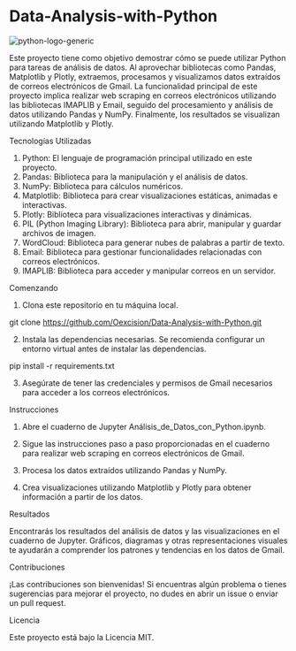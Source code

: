 # Data-Analysis-with-Python
![python-logo-generic](https://github.com/Oexcision/Data-Analysis-with-Python/assets/75105496/9488d039-1aa3-4246-9a6f-50c3e9009e35)

Este proyecto tiene como objetivo demostrar cómo se puede utilizar Python para tareas de análisis de datos. 
Al aprovechar bibliotecas como Pandas, Matplotlib y Plotly, extraemos, procesamos y visualizamos datos extraídos de correos electrónicos de Gmail. 
La funcionalidad principal de este proyecto implica realizar web scraping en correos electrónicos utilizando las bibliotecas IMAPLIB y Email, seguido 
del procesamiento y análisis de datos utilizando Pandas y NumPy. 
Finalmente, los resultados se visualizan utilizando Matplotlib y Plotly.

Tecnologías Utilizadas

1. Python: El lenguaje de programación principal utilizado en este proyecto.
2. Pandas: Biblioteca para la manipulación y el análisis de datos.
3. NumPy: Biblioteca para cálculos numéricos.
4. Matplotlib: Biblioteca para crear visualizaciones estáticas, animadas e interactivas.
5. Plotly: Biblioteca para visualizaciones interactivas y dinámicas.
6. PIL (Python Imaging Library): Biblioteca para abrir, manipular y guardar archivos de imagen.
7. WordCloud: Biblioteca para generar nubes de palabras a partir de texto.
8. Email: Biblioteca para gestionar funcionalidades relacionadas con correos electrónicos.
9. IMAPLIB: Biblioteca para acceder y manipular correos en un servidor.

Comenzando

1. Clona este repositorio en tu máquina local.
   
  git clone https://github.com/Oexcision/Data-Analysis-with-Python.git
  
2. Instala las dependencias necesarias. Se recomienda configurar un entorno virtual antes de instalar las dependencias.
   
  pip install -r requirements.txt
  
3. Asegúrate de tener las credenciales y permisos de Gmail necesarios para acceder a los correos electrónicos.

Instrucciones

1. Abre el cuaderno de Jupyter Análisis_de_Datos_con_Python.ipynb.

2. Sigue las instrucciones paso a paso proporcionadas en el cuaderno para realizar web scraping en correos electrónicos de Gmail.

3. Procesa los datos extraídos utilizando Pandas y NumPy.

4. Crea visualizaciones utilizando Matplotlib y Plotly para obtener información a partir de los datos.

Resultados

Encontrarás los resultados del análisis de datos y las visualizaciones en el cuaderno de Jupyter. Gráficos, diagramas y otras representaciones visuales te ayudarán a comprender los patrones y tendencias en los datos de Gmail.

Contribuciones

¡Las contribuciones son bienvenidas! Si encuentras algún problema o tienes sugerencias para mejorar el proyecto, no dudes en abrir un issue o enviar un pull request.

Licencia

Este proyecto está bajo la Licencia MIT.
